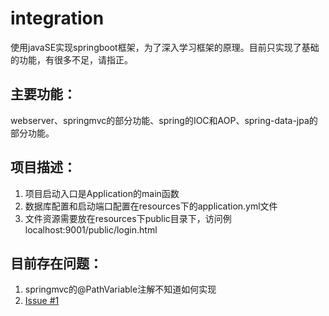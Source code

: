 # integration
使用javaSE实现springboot框架，为了深入学习框架的原理。目前只实现了基础的功能，有很多不足，请指正。

## 主要功能：
webserver、springmvc的部分功能、spring的IOC和AOP、spring-data-jpa的部分功能。

## 项目描述：
1. 项目启动入口是Application的main函数
2. 数据库配置和启动端口配置在resources下的application.yml文件
3. 文件资源需要放在resources下public目录下，访问例localhost:9001/public/login.html

## 目前存在问题：
1. springmvc的@PathVariable注解不知道如何实现
2. [Issue #1](https://github.com/zhukai-git/integration/issues/1)  

